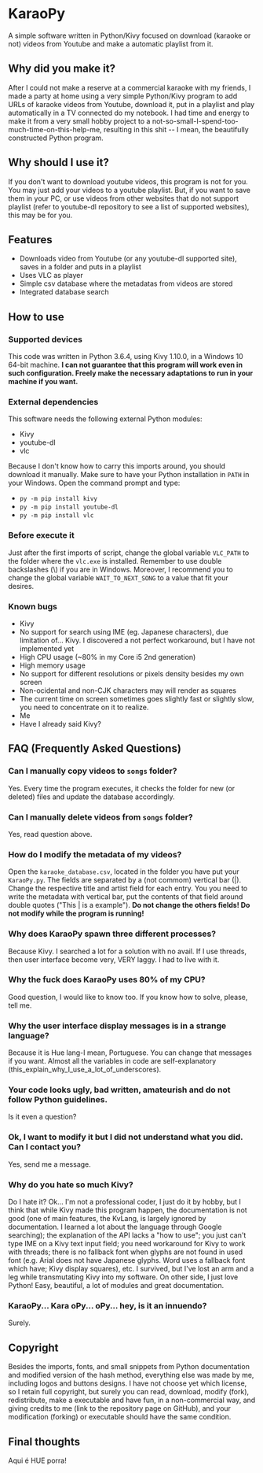 # KaraoPy
A simple software written in Python/Kivy focused on download (karaoke or not) videos from Youtube and make a automatic playlist from it. 

## Why did you make it?
After I could not make a reserve at a commercial karaoke with my friends, I made a party at home using a very simple Python/Kivy program to add URLs of karaoke videos from Youtube, download it, put in a playlist and play automatically in a TV connected do my notebook. I had time and energy to make it from a very small hobby project to a not-so-small-I-spend-too-much-time-on-this-help-me, resulting in this shit -- I mean, the beautifully constructed Python program. 

## Why should I use it?
If you don't want to download youtube videos, this program is not for you. You may just add your videos to a youtube playlist. But, if you want to save them in your PC, or use videos from other websites that do not support playlist (refer to youtube-dl repository to see a list of supported websites), this may be for you.

## Features
* Downloads video from Youtube (or any youtube-dl supported site), saves in a folder and puts in a playlist
* Uses VLC as player
* Simple csv database where the metadatas from videos are stored
* Integrated database search

## How to use

### Supported devices
This code was written in Python 3.6.4, using Kivy 1.10.0, in a Windows 10 64-bit machine. **I can not guarantee that this program will work even in such configuration. Freely make the necessary adaptations to run in your machine if you want.**

### External dependencies
This software needs the following external Python modules:
* Kivy
* youtube-dl
* vlc

Because I don't know how to carry this imports around, you should download it manually. Make sure to have your Python installation in `PATH` in your Windows. Open the command prompt and type:
* `py -m pip install kivy`
* `py -m pip install youtube-dl`
* `py -m pip install vlc`

### Before execute it
Just after the first imports of script, change the global variable `VLC_PATH` to the folder where the `vlc.exe` is installed. Remember to use double backslashes (\\) if you are in Windows. Moreover, I recommend you to change the global variable `WAIT_TO_NEXT_SONG` to a value that fit your desires.

### Known bugs
* Kivy
* No support for search using IME (eg. Japanese characters), due limitation of... Kivy. I discovered a not perfect workaround, but I have not implemented yet
* High CPU usage (~80% in my Core i5 2nd generation)
* High memory usage
* No support for different resolutions or pixels density besides my own screen
* Non-ocidental and non-CJK characters may will render as squares
* The current time on screen sometimes goes slightly fast or slightly slow, you need to concentrate on it to realize.
* Me
* Have I already said Kivy?

## FAQ (Frequently Asked Questions)

### Can I manually copy videos to `songs` folder?
Yes. Every time the program executes, it checks the folder for new (or deleted) files and update the database accordingly.

### Can I manually delete videos from `songs` folder?
Yes, read question above.

### How do I modify the metadata of my videos?
Open the `karaoke_database.csv`, located in the folder you have put your `KaraoPy.py`. The fields are separated by a (not commom) vertical bar (|). Change the respective title and artist field for each entry. You you need to write the metadata with vertical bar, put the contents of that field around double quotes ("This | is a example"). **Do not change the others fields! Do not modify while the program is running!**

### Why does KaraoPy spawn three different processes?
Because Kivy. I searched a lot for a solution with no avail. If I use threads, then user interface become very, VERY laggy. I had to live with it.

### Why the fuck does KaraoPy uses 80% of my CPU?
Good question, I would like to know too. If you know how to solve, please, tell me.

### Why the user interface display messages is in a strange language?
Because it is Hue lang-I mean, Portuguese. You can change that messages if you want. Almost all the variables in code are self-explanatory (this_explain_why_I_use_a_lot_of_underscores).

### Your code looks ugly, bad written, amateurish and do not follow Python guidelines.
Is it even a question?

### Ok, I want to modify it but I did not understand what you did. Can I contact you?
Yes, send me a message.

### Why do you hate so much Kivy?
Do I hate it? Ok... I'm not a professional coder, I just do it by hobby, but I think that while Kivy made this program happen, the documentation is not good (one of main features, the KvLang, is largely ignored by documentation. I learned a lot about the language through Google searching); the explanation of the API lacks a "how to use"; you just can't type IME on a Kivy text input field; you need workaround for Kivy to work with threads; there is no fallback font when glyphs are not found in used font (e.g. Arial does not have Japanese glyphs. Word uses a fallback font which have; Kivy display squares), etc. I survived, but I've lost an arm and a leg while transmutating Kivy into my software. On other side, I just love Python! Easy, beautiful, a lot of modules and great documentation.

### KaraoPy... Kara oPy... oPy... hey, is it an innuendo?
Surely.

## Copyright
Besides the imports, fonts, and small snippets from Python documentation and modified version of the hash method, everything else was made by me, including logos and buttons designs. I have not choose yet which license, so I retain full copyright, but surely you can read, download, modify (fork), redistribute, make a executable and have fun, in a non-commercial way, and giving credits to me (link to the repository page on GitHub), and your modification (forking) or executable should have the same condition. 

## Final thoughts
Aqui é HUE porra!







